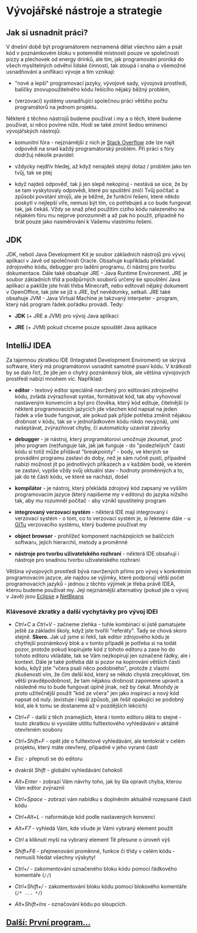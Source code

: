 # Vývojářské nástroje a strategie
 
## Jak si usnadnit práci?
V dnešní době být programátorem neznamená dělat všechno sám a psát kód v poznámkovém bloku v potemnělé mistnosti pouze ve společnosti pizzy a plechovek od energy drinků, ale tím, jak programování proniká do všech myslitelných odvětví lidské činnosti, tak stoupá i snaha o všemožné usnadňování a unifikaci vývoje a tím vznikají:

- "nové a lepší" programovací jazyky, vývojové sady, vývojová prostředí, balíčky znovupoužitelného kódu řešícího nějaký běžný problém, 

- (verzovací) systémy usnadňující společnou práci většiho počtu programátorů na jednom projektu. 

Některé z těchno nástrojů budeme používat i my a o těch, které budeme používat, si něco povíme níže. Hodí se také zmínit šedou eminenci vývojářských nástrojů:

- komunitní fóra - nejznámější z nich je [Stack Overflow](https://stackoverflow.com/) zde lze najít odpovědi na snad každý programátorský problém. Při práci s&nbsp;fóry dodržuj několik pravidel:
 
 - vždycky nejdřív hledej, až když nenajdeš stejný dotaz / problém jako ten tvůj, tak se ptej
 
 - když najdeš odpověď, tak ji jen slepě nekopíruj - nestává se sice, že by se tam vyskytovaly odpovědi, které po spuštění zničí Tvůj počítač a způsobí povstání strojů, ale je běžné, že funkční řešení, které někdo poskytl v nejlepší víře, nemusí být tím, co potřebuješ a co bude fungovat tak, jak čekáš. Vždy se snaž před použitím cizího kódu nalezeného na nějakém fóru mu nejprve porozumnět a až pak ho použít, připadně ho brát pouze jako nasměrování k Vašemu vlastnímu řešení.
 
## JDK
 
JDK, neboli Java Development Kit je soubor základních nástrojů pro vývoj aplikací v Javě od společnosti Oracle. Obsahuje kupříkladu překladač zdrojového kódu, debugger pro ladění programu, či nástroj pro tvorbu dokumentace. Dále také obsahuje JRE - Java Runtime Environment. JRE je soubor základních tříd a podpůrných souborů určený ke spouštění Java aplikací a pakliže jste hráli třeba Minecraft, nebo editovali nějaký dokument v OpenOffice, tak jste se již s JRE, byť nevědomky, setkali. JRE také obsahuje JVM - Java Virtual Machine je takzvaný interpeter - program, který náš program řádek pořádku provádí.
Tedy:

 - <b>JDK</b> (+ JRE a JVM) pro vývoj Java aplikací
 
 - <b>JRE</b> (+ JVM) pokud chceme pouze spouštět Java aplikace

 
## IntelliJ IDEA
 
Za tajemnou zkratkou IDE (Integrated Development Enviroment) se skrývá software, který má programátorovi usnadnit samotné psaní kódu. V krátkosti by se dalo říct, že jde jen o chytrý poznámkový blok, ale většina vývojových prostředí nabízí mnohem víc. Například:

- <b>editor</b> - textový editor speciálně navržený pro editování zdrojového kódu, zvládá zvýrazňovat syntax, formátovat kód, tak aby vyhovoval nastaveným konvencím a byl pro člověka, který kód edituje, čitelnější (v některé programovacích jazycích jde všechen kód napsat na jeden řádek a vše bude fungovat, ale pokud pak přijde potřeba změnit nějakou drobnost v kódu, tak se v jednořádkovém kódu nikdo nevyzná), umí našeptávat, zvýrazňovat chyby, či automaticky uzavírat závorky

- <b>debugger</b> - je nástroj, který programátorovi umožnuje zkoumat, proč jeho program (ne)funguje tak, jak jak funguje - do "podezřelých" částí kódu si totiž může přidávat "breakpointy" - body, ve kterých se provádění programu zastaví do doby, než je sám ručně pustí, případně nabízí možnost jít po jednotlivých příkazech a v každém bodě, ve kterém se zastaví, vypíše vždy svůj oktuální stav - hodnoty proměnných a to, jak do té části kódu, ve které se nachází, došel

- <b>kompilátor</b> - je nástroj, který překládá zdrojový kód zapsaný ve vyšším programovacím jazyce (který napíšeme my v editoru) do jazyka nižsího tak, aby mu rozumněl počítač - aby vznikl spustitelný program 

- <b>integrovaný verzovací systém</b> - některá IDE mají integrovaný i verzovací systém - o tom, co to verzovací systém je, si řekneme dále - u [GITu](#GIT) verzovacího systému, který budeme používat my

- <b>object browser</b> - prohlížeč komponent nacházejících se balíčcích softwaru, jejich hierarchii, metody a proměnné

- <b>nástroje pro tvorbu uživatelského rozhraní</b> - některá IDE obsahují i nástroje pro snadnou tvorbu uživatelského rozhraní

Většina vývojových prostředí bývá navržených přímo pro vývoj v konkrétním programovacím jazyce, ale najdou se výjimky, které podporují větší počet programovacích jazyků - jednou z těchto výjimek je třeba právě IDEA, kterou budeme používat my. Její nejznámější alternativy (pokud jde o vývoj v Javě) jsou [Eclipse](https://www.eclipse.org/eclipseide/) a [NetBeans](https://netbeans.apache.org/)

### Klávesové zkratky a další vychytávky pro vývoj IDEI

- <i>Ctrl+C</i> a <i>Ctrl+V</i> - začneme zlehka - tuhle kombinaci si jistě pamatujete ještě za základní školy, když jste tvořili "referáty". Tady se chová skoro stejně. <b>Skoro.</b> Jak už jsme si řekli, tak editor zdrojového kódu je chytřejší poznámkový blok a v tomto případě je potřeba si na todát pozor, protože pokud kopírujete kód z tohoto editoru a zase ho do tohoto editoru vkládáte, tak se Vám nezkopírují jen označené řádky, ale i kontext. Dále je také potřeba dát si pozor na kopírování větších částí kódu, když jste "včera psali něco podobného", protože z vlastní zkušenosti vím, že čím delší kód, který se někdo chystá zrecyklovat, tím větší pravděpodobnost, že tam nějakou drobnost zapomene upravit a následně mu to bude fungovat úplně jinak, než by čekal. Mnohdy je proto užitečnější použít "kód ze včera" jen jako inspiraci a nový kód napsat od nuly. (existuje i lepší způsob, jak řešit opakující se podobný kód, ale k tomu se dostaneme až v pozdějších lekcích)

- <i>Ctrl+F</i> - další z těch známejších, která i tomto editoru dělá to stejné - touto zkratkou si vyvoláte utilitu fulltextového vyhledávání v aktálně otevřeném souboru

- <i>Ctrl+Shift+F</i> - opět jde o fulltextové vyhledávání, ale tentokrát v celém projektu, který máte otevřený, případně v jeho vyrané části

- <i>Esc</i> - přepnutí se do editoru

- dvakrát <i>Shift</i> - globální vyhledávání čehokoli

- <i>Alt+Enter</i> - zobrazí Vám návrhy toho, jak by šla opravit chyba, kterou Vám editor zvýraznil

- <i>Ctrl+Space</i> - zobrazí vám nabídku s doplněním aktuálně rozepsané části kódu

- <i>Ctrl+Alt+L</i> - naformátuje kód podle nastavených konvencí

- <i>Alt+F7</i> - vyhledá Vám, kde všude je Vámi vybraný element použit

- <i>Ctrl</i> a kliknutí myší na vybraný element Tě přesune o úroveň výš

- <i>Shift+F6</i> - přejmenování proměnné, funkce či třídy v&nbsp;celém kódu - nemusíš hledat všechny výskyty!

- <i>Ctrl+/</i> - zakomentování označeného bloku kódu pomocí řádkového komentáře (`//`)

- <i>Ctrl+Shift+/</i> - zakomentování bloku kódu pomocí blokového komentáře (`/* ... */`)

- <i>Alt+Shift+Ins</i> - označování kódu po sloupcích.

## [Další: První program...](prvni-projekt.md)
